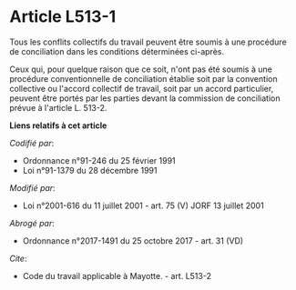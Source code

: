# Article L513-1

Tous les conflits collectifs du travail peuvent être soumis à une procédure de conciliation dans les conditions déterminées
ci-après.

Ceux qui, pour quelque raison que ce soit, n'ont pas été soumis à une procédure conventionnelle de conciliation établie soit
par la convention collective ou l'accord collectif de travail, soit par un accord particulier, peuvent être portés par les
parties devant la commission de conciliation prévue à l'article L. 513-2.

**Liens relatifs à cet article**

_Codifié par_:

  - Ordonnance n°91-246 du 25 février 1991
  - Loi n°91-1379 du 28 décembre 1991

_Modifié par_:

  - Loi n°2001-616 du 11 juillet 2001 - art. 75 (V) JORF 13 juillet 2001

_Abrogé par_:

  - Ordonnance n°2017-1491 du 25 octobre 2017 - art. 31 (VD)

_Cite_:

  - Code du travail applicable à Mayotte. - art. L513-2
